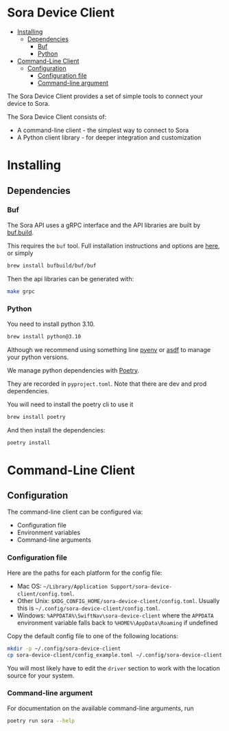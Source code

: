 Sora Device Client
=================

<!-- vim-markdown-toc GFM -->

* [Installing](#installing)
  * [Dependencies](#dependencies)
    * [Buf](#buf)
    * [Python](#python)
* [Command-Line Client](#command-line-client)
  * [Configuration](#configuration)
    * [Configuration file](#configuration-file)
    * [Command-line argument](#command-line-argument)

<!-- vim-markdown-toc -->

The Sora Device Client provides a set of simple tools to connect your device to Sora.

The Sora Device Client consists of:

 - A command-line client - the simplest way to connect to Sora
 - A Python client library - for deeper integration and customization

# Installing
## Dependencies

### Buf

The Sora API uses a gRPC interface and the API libraries are built by
[buf.build](https://buf.build/).

This requires the `buf` tool. Full installation instructions and options are
[here](https://docs.buf.build/installation), or simply
```bash
brew install bufbuild/buf/buf
```

Then the api libraries can be generated with:
```bash
make grpc
```

### Python
You need to install python 3.10.
```bash
brew install python@3.10
```
Although we recommend using something line [pyenv](https://github.com/pyenv/pyenv)
or [asdf](https://asdf-vm.com/) to manage your python versions.

We manage python dependencies with [Poetry](https://python-poetry.org/).

They are recorded in `pyproject.toml`. Note that there are dev and prod dependencies.

You will need to install the poetry cli to use it
```bash
brew install poetry
```
And then install the dependencies:
```bash
poetry install
```

# Command-Line Client

## Configuration

The command-line client can be configured via:
 - Configuration file
 - Environment variables
 - Command-line arguments

### Configuration file

Here are the paths for each platform for the config file:

 - Mac OS: `~/Library/Application Support/sora-device-client/config.toml`.
 - Other Unix: `$XDG_CONFIG_HOME/sora-device-client/config.toml`. Usually this is `~/.config/sora-device-client/config.toml`.
 - Windows: `%APPDATA%\SwiftNav\sora-device-client` where the `APPDATA` environment variable falls back to `%HOME%\AppData\Roaming` if undefined

Copy the default config file to one of the following locations:
```bash
mkdir -p ~/.config/sora-device-client
cp sora-device-client/config_example.toml ~/.config/sora-device-client
```
You will most likely have to edit the `driver` section to work with the location source for your system.

### Command-line argument

For documentation on the available command-line arguments, run
```bash
poetry run sora --help
```

